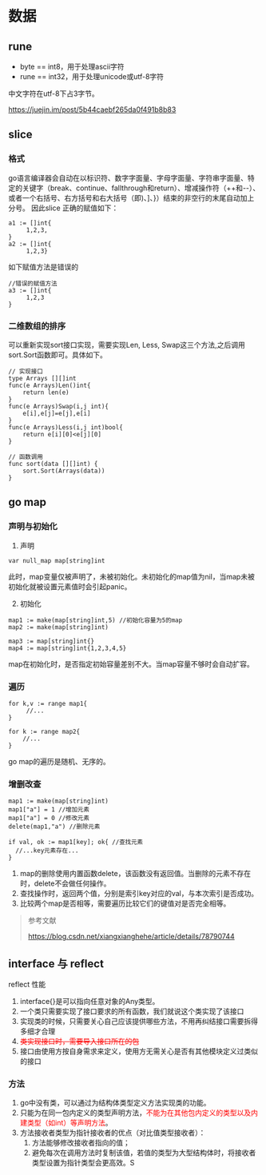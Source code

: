 
# 数据

## rune

* byte == int8，用于处理ascii字符
* rune == int32，用于处理unicode或utf-8字符

中文字符在utf-8下占3字节。

https://juejin.im/post/5b44caebf265da0f491b8b83

## slice 

### 格式
go语言编译器会自动在以标识符、数字字面量、字母字面量、字符串字面量、特定的关键字（break、continue、fallthrough和return）、增减操作符（++和--）、或者一个右括号、右方括号和右大括号（即)、]、}）结束的非空行的末尾自动加上分号。
因此slice 正确的赋值如下：

```
a1 := []int{
     1,2,3,
}
a2 := []int{
     1,2,3}
```

如下赋值方法是错误的

```
//错误的赋值方法
a3 := []int{
     1,2,3
}
```

### 二维数组的排序
可以重新实现sort接口实现，需要实现Len, Less, Swap这三个方法,之后调用sort.Sort函数即可。具体如下。

```
// 实现接口
type Arrays [][]int
func(e Arrays)Len()int{
	return len(e)
}
func(e Arrays)Swap(i,j int){
	e[i],e[j]=e[j],e[i]
}
func(e Arrays)Less(i,j int)bool{
	return e[i][0]<e[j][0]
}

// 函数调用
func sort(data [][]int) {
	sort.Sort(Arrays(data))
}

```


## go map
### 声明与初始化
1. 声明

 ```
var null_map map[string]int
```
  此时，map变量仅被声明了，未被初始化。未初始化的map值为nil，当map未被初始化就被设置元素值时会引起panic。

2. 初始化


 ```
 map1 := make(map[string]int,5) //初始化容量为5的map
 map2 := make(map[string]int)

 map3 := map[string]int{}
 map4 := map[string]int{1,2,3,4,5}
 ```
 map在初始化时，是否指定初始容量差别不大。当map容量不够时会自动扩容。
 
### 遍历


 ```
 for k,v := range map1{
	  //...
 }
 
 for k := range map2{
     //...
 }
 ```
 go map的遍历是随机、无序的。
  

### 增删改查
 
  ```
  map1 := make(map[string]int)
  map1["a"] = 1 //增加元素
  map1["a"] = 0 //修改元素
  delete(map1,"a") //删除元素
 
  if val, ok := map1[key]; ok{ //查找元素
  	//...key元素存在...
  }
  ```
1. map的删除使用内置函数delete，该函数没有返回值。当删除的元素不存在时，delete不会做任何操作。
2. 查找操作时，返回两个值，分别是索引key对应的val，与本次索引是否成功。
3. 比较两个map是否相等，需要遍历比较它们的键值对是否完全相等。

>
> 参考文献
> 
> https://blog.csdn.net/xiangxianghehe/article/details/78790744


## interface 与 reflect
reflect 性能

1. interface{}是可以指向任意对象的Any类型。
2. 一个类只需要实现了接口要求的所有函数，我们就说这个类实现了该接口
3. 实现类的时候，只需要关心自己应该提供哪些方法，不用再纠结接口需要拆得多细才合理
4.  <font color =red><del>类实现接口时，需要导入接口所在的包</del></font>
5. 接口由使用方按自身需求来定义，使用方无需关心是否有其他模块定义过类似的接口

### 方法
1. go中没有类，可以通过为结构体类型定义方法实现类的功能。
2. 只能为在同一包内定义的类型声明方法，<font color=red>不能为在其他包内定义的类型以及内建类型（如int）等声明方法</font>。
3. 方法接收者类型为指针接收者的优点（对比值类型接收者）：
   1. 方法能够修改接收者指向的值；
   2. 避免每次在调用方法时复制该值，若值的类型为大型结构体时，将接收者类型设置为指针类型会更高效。S

